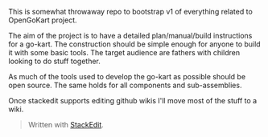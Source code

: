 This is somewhat throwaway repo to bootstrap v1 of everything related to OpenGoKart project.

The aim of the project is to have a detailed plan/manual/build instructions for a go-kart. The construction should be simple enough for anyone to build it with some basic tools. The target audience are fathers with children looking to do stuff together.

As much of the tools used to develop the go-kart as possible should be open source. The same holds for all components and sub-assemblies.

Once stackedit supports editing github wikis I'll move most of the stuff to a wiki.

> Written with [StackEdit](https://stackedit.io/).
<!--stackedit_data:
eyJoaXN0b3J5IjpbMTQwNzA1MDkyNF19
-->